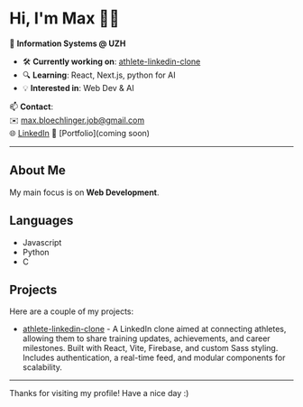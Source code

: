 # Hi, I'm Max 👋🏼

🎯 **Information Systems @ UZH**

- 🛠️ **Currently working on**: [athlete-linkedin-clone](https://github.com/MaxBloechlinger/athlete-linkedin-clone)
- 🔍 **Learning**: React, Next.js, python for AI
- 💡 **Interested in**: Web Dev & AI

📫 **Contact**:  
✉️ [max.bloechlinger.job@gmail.com](mailto:max.bloechlinger.job@gmail.com)  
🌐 [LinkedIn](https://www.linkedin.com/in/max-bl%C3%B6chlinger-236268364/) 
🔗 [Portfolio](coming soon)

---

## About Me
My main focus is on **Web Development**.

## Languages
- Javascript
- Python
- C
  

## Projects
Here are a couple of my projects:
- [athlete-linkedin-clone](https://github.com/MaxBloechlinger/athlete-linkedin-clone) -  A LinkedIn clone aimed at connecting athletes, allowing them to share training updates, achievements, and career milestones. Built with React, Vite, Firebase, and custom Sass styling. Includes authentication, a real-time feed, and modular components for scalability.

---

Thanks for visiting my profile! Have a nice day :)

